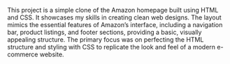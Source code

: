 This project is a simple clone of the Amazon homepage built using HTML and CSS. It showcases my skills in creating  clean web designs.
The layout mimics the essential features of Amazon’s interface, including a navigation bar, product listings, and footer sections, providing a basic, 
visually appealing structure. The primary focus was on perfecting the HTML structure and styling with CSS to replicate the look and feel of a modern e-commerce website.

